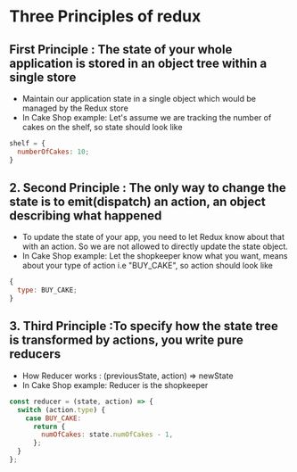 # Three Principles of redux

## First Principle : The state of your whole application is stored in an object tree within a single store

- Maintain our application state in a single object which would be managed by the Redux store
- In Cake Shop example:
  Let's assume we are tracking the number of cakes on the shelf, so state should look like

```js
shelf = {
  numberOfCakes: 10;
}
```

## 2. Second Principle : The only way to change the state is to emit(dispatch) an action, an object describing what happened

- To update the state of your app, you need to let Redux know about that with an action.
  So we are not allowed to directly update the state object.
- In Cake Shop example:
  Let the shopkeeper know what you want, means about your type of action i.e "BUY_CAKE", so action should look like

```js
{
  type: BUY_CAKE;
}
```

## 3. Third Principle :To specify how the state tree is transformed by actions, you write pure reducers

- How Reducer works : (previousState, action) => newState
- In Cake Shop example: Reducer is the shopkeeper

```js
const reducer = (state, action) => {
  switch (action.type) {
    case BUY_CAKE:
      return {
        numOfCakes: state.numOfCakes - 1,
      };
  }
};
```

